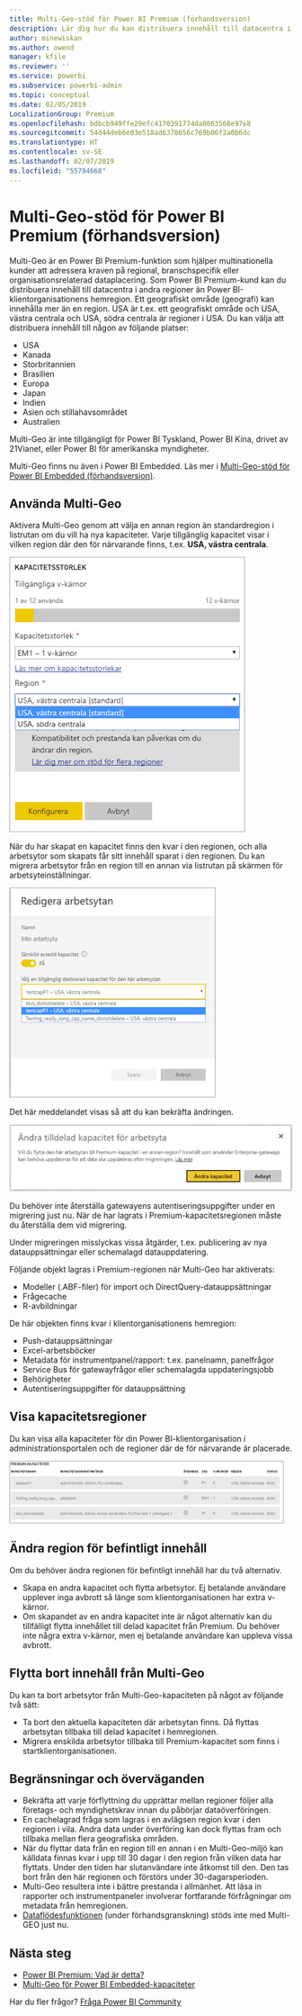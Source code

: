 ```yaml
---
title: Multi-Geo-stöd för Power BI Premium (förhandsversion)
description: Lär dig hur du kan distribuera innehåll till datacentra i andra regioner än Power BI-klientorganisationens hemregion.
author: minewiskan
ms.author: owend
manager: kfile
ms.reviewer: ''
ms.service: powerbi
ms.subservice: powerbi-admin
ms.topic: conceptual
ms.date: 02/05/2019
LocalizationGroup: Premium
ms.openlocfilehash: bdbcb949ffe29efc4170391774da0863568e97e8
ms.sourcegitcommit: 54d44deb6e03e518ad6378656c769b06f2a0b6dc
ms.translationtype: HT
ms.contentlocale: sv-SE
ms.lasthandoff: 02/07/2019
ms.locfileid: "55794668"
---
```

# <a name="multi-geo-support-for-power-bi-premium-preview"></a>Multi-Geo-stöd för Power BI Premium (förhandsversion)

Multi-Geo är en Power BI Premium-funktion som hjälper multinationella kunder att adressera kraven på regional, branschspecifik eller organisationsrelaterad dataplacering. Som Power BI Premium-kund kan du distribuera innehåll till datacentra i andra regioner än Power BI-klientorganisationens hemregion. Ett geografiskt område (geografi) kan innehålla mer än en region. USA är t.ex. ett geografiskt område och USA, västra centrala och USA, södra centrala är regioner i USA. Du kan välja att distribuera innehåll till någon av följande platser:

- USA
- Kanada
- Storbritannien
- Brasilien
- Europa
- Japan
- Indien
- Asien och stillahavsområdet
- Australien

Multi-Geo är inte tillgängligt för Power BI Tyskland, Power BI Kina, drivet av 21Vianet, eller Power BI för amerikanska myndigheter.

Multi-Geo finns nu även i Power BI Embedded. Läs mer i [Multi-Geo-stöd för Power BI Embedded (förhandsversion)](developer/embedded-multi-geo.md).

## <a name="using-multi-geo"></a>Använda Multi-Geo

Aktivera Multi-Geo genom att välja en annan region än standardregion i listrutan om du vill ha nya kapaciteter.  Varje tillgänglig kapacitet visar i vilken region där den för närvarande finns, t.ex. **USA, västra centrala**.

![Kapacitetsstorlek: välj en region. Power BI med Multi-Geo](media/service-admin-premium-multi-geo/power-bi-multi-geo-capacity-size.png)

När du har skapat en kapacitet finns den kvar i den regionen, och alla arbetsytor som skapats får sitt innehåll sparat i den regionen. Du kan migrera arbetsytor från en region till en annan via listrutan på skärmen för arbetsyteinställningar.

![Redigera arbetsyta: Välj en tillgänglig kapacitet. Power BI med Multi-Geo](media/service-admin-premium-multi-geo/power-bi-multi-geo-edit-workspace.png)

Det här meddelandet visas så att du kan bekräfta ändringen.

![Bekräftelse av ändring av tilldelad arbetsyta](media/service-admin-premium-multi-geo/power-bi-multi-geo-change-assigned-workspace-capacity.png)

Du behöver inte återställa gatewayens autentiseringsuppgifter under en migrering just nu.  När de har lagrats i Premium-kapacitetsregionen måste du återställa dem vid migrering.

Under migreringen misslyckas vissa åtgärder, t.ex. publicering av nya datauppsättningar eller schemalagd datauppdatering.  

Följande objekt lagras i Premium-regionen när Multi-Geo har aktiverats:

- Modeller (.ABF-filer) för import och DirectQuery-datauppsättningar
- Frågecache
- R-avbildningar

De här objekten finns kvar i klientorganisationens hemregion:

- Push-datauppsättningar
- Excel-arbetsböcker
- Metadata för instrumentpanel/rapport: t.ex. panelnamn, panelfrågor
- Service Bus för gatewayfrågor eller schemalagda uppdateringsjobb
- Behörigheter
- Autentiseringsuppgifter för datauppsättning

## <a name="view-capacity-regions"></a>Visa kapacitetsregioner

Du kan visa alla kapaciteter för din Power BI-klientorganisation i administrationsportalen och de regioner där de för närvarande är placerade.

![Visa premiumkapaciteter](media/service-admin-premium-multi-geo/power-bi-multi-geo-premium-capacities.png) 

## <a name="change-the-region-for-existing-content"></a>Ändra region för befintligt innehåll

Om du behöver ändra regionen för befintligt innehåll har du två alternativ.

- Skapa en andra kapacitet och flytta arbetsytor. Ej betalande användare upplever inga avbrott så länge som klientorganisationen har extra v-kärnor.
- Om skapandet av en andra kapacitet inte är något alternativ kan du tillfälligt flytta innehållet till delad kapacitet från Premium. Du behöver inte några extra v-kärnor, men ej betalande användare kan uppleva vissa avbrott.

## <a name="move-content-out-of-multi-geo"></a>Flytta bort innehåll från Multi-Geo  

Du kan ta bort arbetsytor från Multi-Geo-kapaciteten på något av följande två sätt:

- Ta bort den aktuella kapaciteten där arbetsytan finns.  Då flyttas arbetsytan tillbaka till delad kapacitet i hemregionen.
- Migrera enskilda arbetsytor tillbaka till Premium-kapacitet som finns i startklientorganisationen.

## <a name="limitations-and-considerations"></a>Begränsningar och överväganden

- Bekräfta att varje förflyttning du upprättar mellan regioner följer alla företags- och myndighetskrav innan du påbörjar dataöverföringen.
- En cachelagrad fråga som lagras i en avlägsen region kvar i den regionen i vila. Andra data under överföring kan dock flyttas fram och tillbaka mellan flera geografiska områden.
- När du flyttar data från en region till en annan i en Multi-Geo-miljö kan källdata finnas kvar i upp till 30 dagar i den region från vilken data har flyttats. Under den tiden har slutanvändare inte åtkomst till den. Den tas bort från den här regionen och förstörs under 30-dagarsperioden.
- Multi-Geo resultera inte i bättre prestanda i allmänhet. Att läsa in rapporter och instrumentpaneler involverar fortfarande förfrågningar om metadata från hemregionen.
- [Dataflödesfunktionen](service-dataflows-overview.md) (under förhandsgranskning) stöds inte med Multi-GEO just nu.

## <a name="next-steps"></a>Nästa steg

- [Power BI Premium: Vad är detta?](service-premium.md)
- [Multi-Geo för Power BI Embedded-kapaciteter](developer/embedded-multi-geo.md)

Har du fler frågor? [Fråga Power BI Community](http://community.powerbi.com/)
